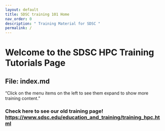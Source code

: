 ```yaml
---
layout: default
title: SDSC training 101 Home
nav_order: 0
description: " Training Material for SDSC "
permalink: /
---
```


# Welcome to the SDSC HPC Training Tutorials Page
## File:  index.md

“Click on the menu items on the left to see them expand to show more training content.”

### Check here to see our old training page! https://www.sdsc.edu/education_and_training/training_hpc.html

